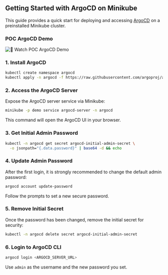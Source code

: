 ## Getting Started with ArgoCD on Minikube

This guide provides a quick start for deploying and accessing [ArgoCD](https://argo-cd.readthedocs.io/en/stable/) on a preinstalled Minikube cluster.


### POC ArgoCD Demo
![🎥 Watch POC ArgoCD Demo](../argocd/POC-ArgoCD-Demo.gif)


### 1. Install ArgoCD

```bash
kubectl create namespace argocd
kubectl apply -n argocd -f https://raw.githubusercontent.com/argoproj/argo-cd/stable/manifests/install.yaml
```

### 2. Access the ArgoCD Server

Expose the ArgoCD server service via Minikube:

```bash
minikube -p demo service argocd-server -n argocd
```

This command will open the ArgoCD UI in your browser.

### 3. Get Initial Admin Password

```bash
kubectl -n argocd get secret argocd-initial-admin-secret \
  -o jsonpath="{.data.password}" | base64 -d && echo
```

### 4. Update Admin Password

After the first login, it is strongly recommended to change the default admin password:

```bash
argocd account update-password
```

Follow the prompts to set a new secure password.

### 5. Remove Initial Secret

Once the password has been changed, remove the initial secret for security:

```bash
kubectl -n argocd delete secret argocd-initial-admin-secret
```

### 6. Login to ArgoCD CLI

```bash
argocd login <ARGOCD_SERVER_URL>
```

Use `admin` as the username and the new password you set.
